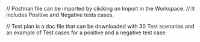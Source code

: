 // Postman file can be imported by clicking on Import in the Workspace. 
// It includes Positive and Negative tests cases.

// Test plan is a doc file that can be downloaded with 30 Test scenarios and an example of Test cases for a positive and a negative test case
